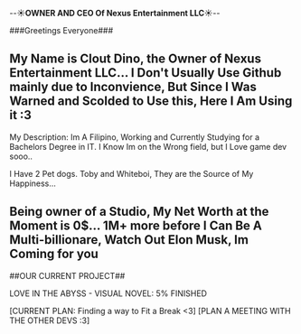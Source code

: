 --☀️**OWNER AND CEO Of Nexus Entertainment LLC**☀️--

###Greetings Everyone###

My Name is Clout Dino, the Owner of Nexus Entertainment LLC...
I Don't Usually Use Github mainly due to Inconvience, But
Since I Was Warned and Scolded to Use this, Here I Am Using it :3
-----------------------------------------------------
My Description:
Im A Filipino, Working and Currently Studying for a Bachelors Degree in IT.
I Know Im on the Wrong field, but I Love game dev sooo..

I Have 2 Pet dogs. Toby and Whiteboi, They are the Source of My Happiness...

Being owner of a Studio, My Net Worth at the Moment is **0$**...
1M+ more before I Can Be A Multi-billionare, Watch Out Elon Musk, Im Coming for you
-----------------------------------------------------

##OUR CURRENT PROJECT##

LOVE IN THE ABYSS - VISUAL NOVEL: 5% FINISHED

[CURRENT PLAN: Finding a way to Fit a Break <3]
[PLAN A MEETING WITH THE OTHER DEVS :3]
